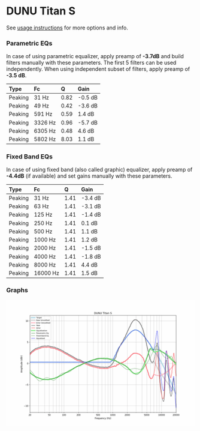 # DUNU Titan S
See [usage instructions](https://github.com/jaakkopasanen/AutoEq#usage) for more options and info.

### Parametric EQs
In case of using parametric equalizer, apply preamp of **-3.7dB** and build filters manually
with these parameters. The first 5 filters can be used independently.
When using independent subset of filters, apply preamp of **-3.5 dB**.

| Type    | Fc      |    Q | Gain    |
|:--------|:--------|:-----|:--------|
| Peaking | 31 Hz   | 0.82 | -0.5 dB |
| Peaking | 49 Hz   | 0.42 | -3.6 dB |
| Peaking | 591 Hz  | 0.59 | 1.4 dB  |
| Peaking | 3326 Hz | 0.96 | -5.7 dB |
| Peaking | 6305 Hz | 0.48 | 4.6 dB  |
| Peaking | 5802 Hz | 8.03 | 1.1 dB  |

### Fixed Band EQs
In case of using fixed band (also called graphic) equalizer, apply preamp of **-4.4dB**
(if available) and set gains manually with these parameters.

| Type    | Fc       |    Q | Gain    |
|:--------|:---------|:-----|:--------|
| Peaking | 31 Hz    | 1.41 | -3.4 dB |
| Peaking | 63 Hz    | 1.41 | -3.1 dB |
| Peaking | 125 Hz   | 1.41 | -1.4 dB |
| Peaking | 250 Hz   | 1.41 | 0.1 dB  |
| Peaking | 500 Hz   | 1.41 | 1.1 dB  |
| Peaking | 1000 Hz  | 1.41 | 1.2 dB  |
| Peaking | 2000 Hz  | 1.41 | -1.5 dB |
| Peaking | 4000 Hz  | 1.41 | -1.8 dB |
| Peaking | 8000 Hz  | 1.41 | 4.4 dB  |
| Peaking | 16000 Hz | 1.41 | 1.5 dB  |

### Graphs
![](./DUNU%20Titan%20S.png)